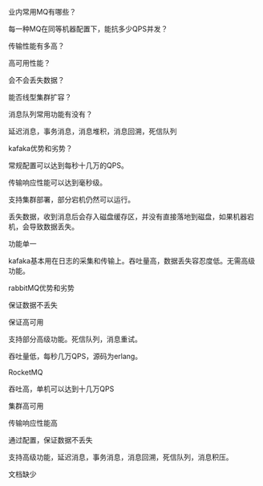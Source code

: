 



业内常用MQ有哪些？

每一种MQ在同等机器配置下，能抗多少QPS并发？

传输性能有多高？

高可用性能？



会不会丢失数据？

能否线型集群扩容？

消息队列常用功能有没有？ 

延迟消息，事务消息，消息堆积，消息回溯，死信队列





kafaka优势和劣势？

常规配置可以达到每秒十几万的QPS。

传输响应性能可以达到毫秒级。

支持集群部署，部分宕机仍然可以运行。



丢失数据，收到消息后会存入磁盘缓存区，并没有直接落地到磁盘，如果机器宕机，会导致数据丢失。

功能单一

kafaka基本用在日志的采集和传输上。吞吐量高，数据丢失容忍度低。无需高级功能。





rabbitMQ优势和劣势

保证数据不丢失

保证高可用

支持部分高级功能。死信队列，消息重试。



吞吐量低，每秒几万QPS，源码为erlang。



RocketMQ

吞吐高，单机可以达到十几万QPS

集群高可用

传输响应性能高

通过配置，保证数据不丢失

支持高级功能，延迟消息，事务消息，消息回溯，死信队列，消息积压。

文档缺少

